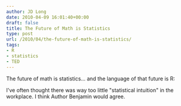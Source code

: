 ```yaml
---
author: JD Long
date: 2010-04-09 16:01:40+00:00
draft: false
title: The Future of Math is Statistics
type: post
url: /2010/04/the-future-of-math-is-statistics/
tags:
- R
- statistics
- TED
---
```


The future of math is statistics... and the language of that future is R:



I've often thought there was way too little "statistical intuition" in the workplace. I think Author Benjamin would agree. 
